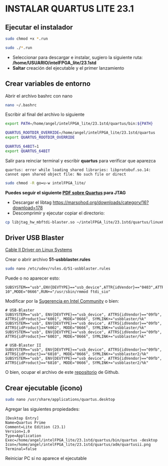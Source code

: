 # INSTALAR QUARTUS LITE 23.1

## Ejecutar el instalador

```bash
sudo chmod +x *.run
```

```bash
sudo ./*.run
```

- Seleccionar para descargar e instalar, sugiero la siguiente ruta: **/home/USUARIO/intelFPGA_lite/23.1std**  
- **Saltar** creación del ejecutable y el primer lanzamiento

## Crear variables de entorno

Abrir el archivo bashrc con nano

```bash
nano ~/.bashrc  
```

Escribir al final del archivo lo siguiente

```bash
export PATH=/home/angel/intelFPGA_lite/23.1std/quartus/bin:${PATH}

QUARTUS_ROOTDIR_OVERRIDE=/home/angel/intelFPGA_lite/23.1std/quartus
export QUARTUS_ROOTDIR_OVERRIDE

QUARTUS_64BIT=1
export QUARTUS_64BIT
```
  
Salir para reinciar terminal y escribir **quartus** para verificar que aparezca

```text
quartus: error while loading shared libraries: libprotobuf.so.14: cannot open shared object file: No such file or direct  
```

```bash
sudo chmod -R go=u-w intelFPGA_lite/
```
  
**Puedes seguir el siguiente [PDF sobre Quartus](https://mil.ufl.edu/3701/docs/quartus/Quartus19.1_install_on_Linux.pdf) para JTAG**

- Descargar el libtag <https://marsohod.org/downloads/category/16?download=178>
- Descomprimir y ejecutar copiar el directorio:

```bash
cp libjtag_hw_mbftdi-blaster.so ~/intelFPGA_lite/23.1std/quartus/linux64  
```

## Driver USB Blaster

[Cable II Driver on Linux Systems](https://www.intel.com/content/www/us/en/docs/programmable/683719/current/installing-the-driver-on-linux-systems.html)
  
Crear o abrir archivo **51-usbblaster.rules**

```bash
sudo nano /etc/udev/rules.d/51-usbblaster.rules
```
  
Puede o no aparecer esto:

```text
SUBSYSTEM=="usb",ENV{DEVTYPE}=="usb_device",ATTR{idVendor}=="0403",ATTR{idProdu>
10",MODE="0666",RUN+="/usr/sbin/rmmod ftdi_sio"
```
  
Modificar por la [Sugerencia en Intel Community](https://community.intel.com/t5/Intel-Quartus-Prime-Software/Quartus-II-JTAG-Server-Error-Code-89/td-p/162221) o bien:

```text
# USB-Blaster
SUBSYSTEM=="usb", ENV{DEVTYPE}=="usb_device", ATTRS{idVendor}=="09fb", ATTRS{idProduct}=="6001", MODE="0666", SYMLINK+="usbblaster/%k"  
SUBSYSTEM=="usb", ENV{DEVTYPE}=="usb_device", ATTRS{idVendor}=="09fb", ATTRS{idProduct}=="6002", MODE="0666", SYMLINK+="usbblaster/%k"  
SUBSYSTEM=="usb", ENV{DEVTYPE}=="usb_device", ATTRS{idVendor}=="09fb", ATTRS{idProduct}=="6003", MODE="0666", SYMLINK+="usbblaster/%k"  
  
# USB-Blaster II
SUBSYSTEM=="usb", ENV{DEVTYPE}=="usb_device", ATTRS{idVendor}=="09fb", ATTRS{idProduct}=="6010", MODE="0666", SYMLINK+="usbblaster2/%k"  
SUBSYSTEM=="usb", ENV{DEVTYPE}=="usb_device", ATTRS{idVendor}=="09fb", ATTRS{idProduct}=="6810", MODE="0666", SYMLINK+="usbblaster2/%k"
```
  
O bien, ocupar el archivo de este [repositorio](https://github.com/GoComputing/QuartusInstallerUbuntu/tree/master/files) de Github.

## Crear ejecutable (icono)

```bash
sudo nano /usr/share/applications/quartus.desktop
```

Agregar las siguientes propiedades:

```text
[Desktop Entry]
Name=Quartus Prime
Comment=Lite Edition (23.1)
Version=1.0
Type=Application
Exec=/home/angel/intelFPGA_lite/23.1std/quartus/bin/quartus -desktop
Icon=/home/angel/intelFPGA_lite/23.1std/quartus/adm/quartusii.png
Terminal=false
```

Reiniciar PC sí no aparece el ejecutable
